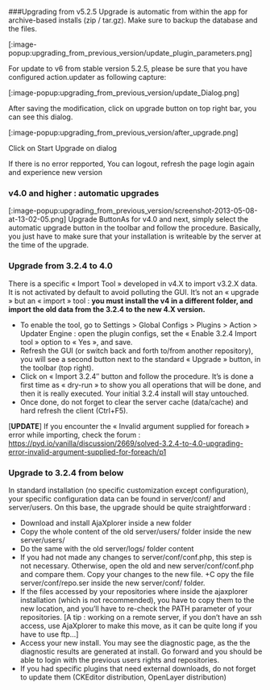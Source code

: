 ###Upgrading from v5.2.5
Upgrade is automatic from within the app for archive-based installs (zip / tar.gz). Make sure to backup the database and the files.

[:image-popup:upgrading_from_previous_version/update_plugin_parameters.png]

For update to v6 from stable version 5.2.5, please be sure that you have configured action.updater as following capture:

[:image-popup:upgrading_from_previous_version/update_Dialog.png]

After saving the modification, click on upgrade button on top right bar, you can see this dialog.

[:image-popup:upgrading_from_previous_version/after_upgrade.png]

Click on Start Upgrade on dialog

If there is no error repported, You can logout, refresh the page login again and experience new version

 

 

### v4.0 and higher : automatic upgrades
[:image-popup:upgrading_from_previous_version/screenshot-2013-05-08-at-13-02-05.png] Upgrade ButtonAs for v4.0 and next, simply select the automatic upgrade button in the toolbar and follow the procedure. Basically, you just have to make sure that your installation is writeable by the server at the time of the upgrade.


 

 

### Upgrade from 3.2.4 to 4.0
There is a specific « Import Tool » developed in v4.X to import v3.2.X data. It is not activated by default to avoid polluting the GUI. It’s not an « upgrade » but an « import » tool : **you must install the v4 in a different folder, and import the old data from the 3.2.4 to the new 4.X version.**

+ To enable the tool, go to Settings > Global Configs > Plugins > Action > Updater Engine : open the plugin configs, set the « Enable 3.2.4 Import tool » option to « Yes », and save.
+ Refresh the GUI (or switch back and forth to/from another repository), you will see a second button next to the standard « Upgrade » button, in the toolbar (top right).
+ Click on « Import 3.2.4″ button and follow the procedure. It’s is done a first time as « dry-run » to show you all operations that will be done, and then it is really executed. Your initial 3.2.4 install will stay untouched.
+ Once done, do not forget to clear the server cache (data/cache) and hard refresh the client (Ctrl+F5).

[**UPDATE**] If you encounter the « Invalid argument supplied for foreach » error while importing, check the forum : https://pyd.io/vanilla/discussion/2669/solved-3.2.4-to-4.0-upgrading-error-invalid-argument-supplied-for-foreach/p1

### Upgrade to 3.2.4 from below
In standard installation (no specific customization except configuration), your specific configuration data can be found in server/conf/ and server/users. On this base, the upgrade should be quite straightforward :

+ Download and install AjaXplorer inside a new folder
+ Copy the whole content of the old server/users/ folder inside the new server/users/
+ Do the same with the old server/logs/ folder content
+ If you had not made any changes to server/conf/conf.php, this step is not necessary. Otherwise, open the old and new server/conf/conf.php and compare them. Copy your changes to the new file.
+C opy the file server/conf/repo.ser inside the new server/conf/ folder.
+ If the files accessed by your repositories where inside the ajaxplorer installation (which is not recommended), you have to copy them to the new location, and you’ll have to re-check the PATH parameter of your repositories. [A tip : working on a remote server, if you don’t have an ssh access, use AjaXplorer to make this move, as it can be quite long if you have to use ftp…]
+ Access your new install. You may see the diagnostic page, as the the diagnostic results are generated at install. Go forward and you should be able to login with the previous users rights and repositories.
+ If you had specific plugins that need external downloads, do not forget to update them (CKEditor distribution, OpenLayer distribution)